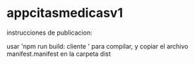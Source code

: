 # appcitasmedicasv1

instrucciones de publicacion:

usar 'npm run build: cliente ' para compilar, y copiar el archivo manifest.manifest en la carpeta dist